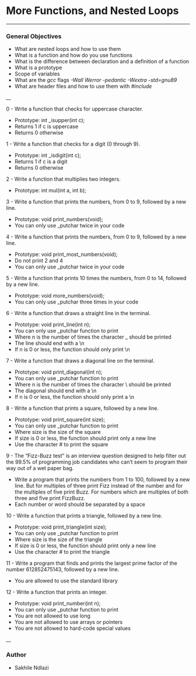# More Functions, and Nested Loops #
_______

### General Objectives ###
* What are nested loops and how to use them
* What is a function and how do you use functions
* What is the difference between declaration and a definition of a function
* What is a prototype
* Scope of variables
* What are the *gcc* flags *-Wall*  *Werror* *-pedantic* *-Wextra* *-std=gnu89*
* What are header files and how to use them with *#include*

__

0 - Write a function that checks for uppercase character.
 * Prototype: int _isupper(int c);
 * Returns 1 if c is uppercase
 * Returns 0 otherwise

1 - Write a function that checks for a digit (0 through 9).
 * Prototype: int _isdigit(int c);
 * Returns 1 if c is a digit
 * Returns 0 otherwise

2 - Write a function that multiplies two integers.
 * Prototype: int mul(int a, int b);

3 - Write a function that prints the numbers, from 0 to 9, followed by a new line.
 * Prototype: void print_numbers(void);
 * You can only use _putchar twice in your code

4 - Write a function that prints the numbers, from 0 to 9, followed by a new line.
 * Prototype: void print_most_numbers(void);
 * Do not print 2 and 4
 * You can only use _putchar twice in your code

5 - Write a function that prints 10 times the numbers, from 0 to 14, followed by a new line.
 * Prototype: void more_numbers(void);
 * You can only use _putchar three times in your code

6 - Write a function that draws a straight line in the terminal.
 * Prototype: void print_line(int n);
 * You can only use _putchar function to print
 * Where n is the number of times the character _ should be printed
 * The line should end with a \n
 * If n is 0 or less, the function should only print \n

7 - Write a function that draws a diagonal line on the terminal.
 * Prototype: void print_diagonal(int n);
 * You can only use _putchar function to print
 * Where n is the number of times the character \ should be printed
 * The diagonal should end with a \n
 * If n is 0 or less, the function should only print a \n

8 - Write a function that prints a square, followed by a new line.
 * Prototype: void print_square(int size);
 * You can only use _putchar function to print
 * Where size is the size of the square
 * If size is 0 or less, the function should print only a new line
 * Use the character # to print the square

9 - The “Fizz-Buzz test” is an interview question designed to help filter out the 99.5% of programming job candidates who can’t seem to program their way out of a wet paper bag.
 * Write a program that prints the numbers from 1 to 100, followed by a new line. But for multiples of three print Fizz instead of the number and for the multiples of five print Buzz. For numbers which are multiples of both three and five print FizzBuzz.
 * Each number or word should be separated by a space

10 - Write a function that prints a triangle, followed by a new line.
 * Prototype: void print_triangle(int size);
 * You can only use _putchar function to print
 * Where size is the size of the triangle
 * If size is 0 or less, the function should print only a new line
 * Use the character # to print the triangle

11 - Write a program that finds and prints the largest prime factor of the number 612852475143, followed by a new line.
 * You are allowed to use the standard library

12 - Write a function that prints an integer.
 * Prototype: void print_number(int n);
 * You can only use _putchar function to print
 * You are not allowed to use long
 * You are not allowed to use arrays or pointers
 * You are not allowed to hard-code special values

__

### Author ###
* Sakhile Ndlazi
